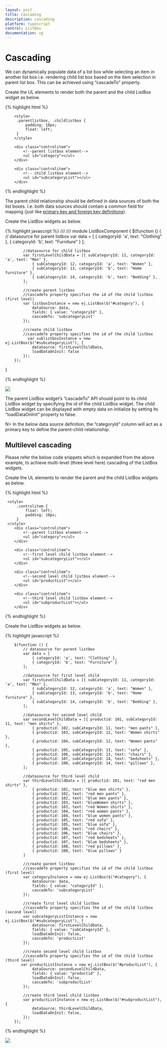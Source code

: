 ```yaml
---
layout: post
title: Cascading
description: cascading
platform: typescript
control: ListBox
documentation: ug
---
```


# Cascading

We can dynamically populate data of a list box while selecting an item in another list box i.e. rendering child list box based on the item selection in parent list box. This can be achieved using “cascadeTo” property.

Create the UL elements to render both the parent and the child ListBox widget as below.

{% highlight html %}

        <style>
         .parentlistbox, .childlistbox {
             padding: 10px;
             float: left;
         }
        </style>
        
        <div class="controlitem">
            <!--parent listbox element-->
            <ul id="category"></ul>
        </div>

        <div class="controlitem">
            <!-- child listbox element-->
            <ul id="subcategoryList"></ul>
        </div>



{% endhighlight %}



The parent child relationship should be defined in data sources of both the list boxes. I.e. both data sources should contain a common field for mapping (just like [primary key and foreign key definitions](https://learn.microsoft.com/en-us/sql/relational-databases/tables/primary-and-foreign-key-constraints?redirectedfrom=MSDN)). 

Create the ListBox widgets as below. 

{% highlight javascript %}
/// <reference path="tsfiles/jquery.d.ts" />
/// <reference path="tsfiles/ej.web.all.d.ts" />
module ListBoxComponent {
        $(function () {
            // datasource for parent listbox
            var data = [
                { categoryId: 'a', text: "Clothing" },
                { categoryId: 'b', text: "Furniture" }
            ];

            //datasource for child listbox
            var firstLevelChildData = [{ subCategoryId: 11, categoryId: 'a', text: "Men" },
                { subCategoryId: 12, categoryId: 'a', text: "Women" },
                { subCategoryId: 13, categoryId: 'b', text: "Home furniture" },
                { subCategoryId: 14, categoryId: 'b', text: "Bedding" },
            ];

            //create parent listbox
            //cascadeTo property specifies the id of the child listbox (first level)
            var listboxInstance = new ej.ListBox($("#category"), {
                dataSource: data,
                fields: { value: "categoryId" },
                cascadeTo: 'subcategoryList'
            });

            //create child listbox
            //cascadeTo property specifies the id of the child listbox
              var sublistboxInstance = new ej.ListBox($("#subcategoryList"), {
                dataSource: firstLevelChildData,
                loadDataOnInit: false
            });
        });
}

{% endhighlight %}

![](Cascading_images\Cascading_img1.png)


The parent ListBox widget’s “cascadeTo” API should point to its child ListBox widget by specifying the id of the child ListBox widget. The child ListBox widget can be displayed with empty data on initialize by setting its “loadDataOnInit” property to false.

N>  In the below data source definition, the “categoryId” column will act as a primary key to define the parent-child relationship.

## Multilevel cascading

Please refer the below code snippets which is expanded from the above example, to achieve multi-level (three level here) cascading of the ListBox widgets.

Create the UL elements to render the parent and the child ListBox widgets as below.

{% highlight html %}

     <style>
         .controlitem {
             float: left;
             padding: 10px;
         }
     </style>
        <div class="controlitem">
            <!--parent listbox element-->
            <ul id="category"></ul>
        </div>

        <div class="controlitem">
            <!--first level child listbox element-->
            <ul id="subcategoryList"></ul>
        </div>

        <div class="controlitem">
            <!--second level child listbox element-->
            <ul id="productList"></ul>
        </div>

        <div class="controlitem">
            <!--third level child listbox element-->
            <ul id="subproductList"></ul>
        </div>


{% endhighlight %}


Create the ListBox widgets as below.

{% highlight javascript %}

        $(function () {
            // datasource for parent listbox
            var data = [
                { categoryId: 'a', text: "Clothing" },
                { categoryId: 'b', text: "Furniture" }
            ];

            //datasource for first level child
            var firstLevelChildData = [{ subCategoryId: 11, categoryId: 'a', text: "Men" },
                { subCategoryId: 12, categoryId: 'a', text: "Women" },
                { subCategoryId: 13, categoryId: 'b', text: "Home furniture" },
                { subCategoryId: 14, categoryId: 'b', text: "Bedding" },
            ];

            //datasource for second level child
            var secondLevelChildData = [{ productid: 101, subCategoryId: 11, text: "men shirts" },
                { productid: 102, subCategoryId: 11, text: "men pants" },
                { productid: 103, subCategoryId: 12, text: "Women shirts" },
                { productid: 104, subCategoryId: 12, text: "Women pants" },
                { productid: 105, subCategoryId: 13, text: "sofa" },
                { productid: 106, subCategoryId: 13, text: "chairs" },
                { productid: 107, subCategoryId: 14, text: "bedsheets" },
                { productid: 108, subCategoryId: 14, text: "pillows" },
            ];

            //datasource for third level child
            var thirdLevelChildData = [{ productid: 101, text: "red men shirts" },
                { productid: 101, text: "blue men shirts" },
                { productid: 102, text: "red men pants" },
                { productid: 102, text: "blue men pants" },
                { productid: 103, text: "blueWomen shirts" },
                { productid: 103, text: "red Women shirts" },
                { productid: 104, text: "red women pants" },
                { productid: 104, text: "blue women pants" },
                { productid: 105, text: "red sofa" },
                { productid: 105, text: "blue sofa" },
                { productid: 106, text: "red chairs" },
                { productid: 106, text: "blue chairs" },
                { productid: 107, text: "red bedsheets" },
                { productid: 107, text: "blue bedsheets" },
                { productid: 108, text: "red pillows" },
                { productid: 108, text: "blue pillows" }
            ]

            //create parent listbox
            //cascadeTo property specifies the id of the child listbox (first level)
            var categoryInstance = new ej.ListBox($("#category"), {
                dataSource: data,
                fields: { value: "categoryId" },
                cascadeTo: 'subcategoryList'
            });

            //create first level child listbox
            //cascadeTo property specifies the id of the child listbox (second level)
            var subcategoryListInstance = new ej.ListBox($("#subcategoryList"), {
                dataSource: firstLevelChildData,
                fields: { value: "subCategoryId" },
                loadDataOnInit: false,
                cascadeTo: 'productList'
            });

            //create second level child listbox
            //cascadeTo property specifies the id of the child listbox (third level)
           var productListInstance = new ej.ListBox($("#productList"), {
                dataSource: secondLevelChildData,
                fields: { value: "productid" },
                loadDataOnInit: false,
                cascadeTo: 'subproductList'
            });

            //create third level child listbox
            var productListInstance = new ej.ListBox($("#subproductList"), {
                dataSource: thirdLevelChildData,
                loadDataOnInit: false,
            });
        });

{% endhighlight %}

![](Cascading_images\Cascading_img2.png)



